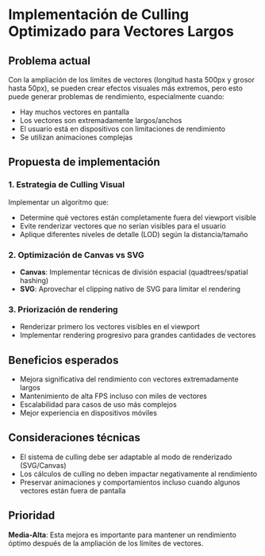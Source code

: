 # Implementación de Culling Optimizado para Vectores Largos

## Problema actual

Con la ampliación de los límites de vectores (longitud hasta 500px y grosor hasta 50px), se pueden crear efectos visuales más extremos, pero esto puede generar problemas de rendimiento, especialmente cuando:

- Hay muchos vectores en pantalla
- Los vectores son extremadamente largos/anchos
- El usuario está en dispositivos con limitaciones de rendimiento
- Se utilizan animaciones complejas

## Propuesta de implementación

### 1. Estrategia de Culling Visual

Implementar un algoritmo que:

- Determine qué vectores están completamente fuera del viewport visible
- Evite renderizar vectores que no serían visibles para el usuario
- Aplique diferentes niveles de detalle (LOD) según la distancia/tamaño

### 2. Optimización de Canvas vs SVG

- **Canvas**: Implementar técnicas de división espacial (quadtrees/spatial hashing)
- **SVG**: Aprovechar el clipping nativo de SVG para limitar el rendering

### 3. Priorización de rendering

- Renderizar primero los vectores visibles en el viewport
- Implementar rendering progresivo para grandes cantidades de vectores

## Beneficios esperados

- Mejora significativa del rendimiento con vectores extremadamente largos
- Mantenimiento de alta FPS incluso con miles de vectores
- Escalabilidad para casos de uso más complejos
- Mejor experiencia en dispositivos móviles

## Consideraciones técnicas

- El sistema de culling debe ser adaptable al modo de renderizado (SVG/Canvas)
- Los cálculos de culling no deben impactar negativamente al rendimiento
- Preservar animaciones y comportamientos incluso cuando algunos vectores están fuera de pantalla

## Prioridad

**Media-Alta**: Esta mejora es importante para mantener un rendimiento óptimo después de la ampliación de los límites de vectores.
